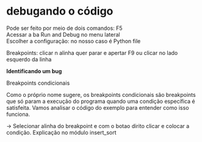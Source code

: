 # debugando o código

Pode ser feito por meio de dois comandos:
F5 \
Acessar a ba Run and Debug no menu lateral \
Escolher a configuração: no nosso caso é Python file

Breakpoints:  clicar n alinha quer parar e apertar F9 ou clicar no lado esquerdo da linha


**Identificando um bug**

Breakpoints condicionais

Como o próprio nome sugere, os breakpoints condicionais são breakpoints que só param a execução do programa quando uma condição específica é satisfeita. Vamos analisar o código do exemplo para entender como isso funciona.

-> Selecionar  alinha do breakpoint e com o botao dirito clicar e colocar a condição. Explicação no módulo insert_sort
